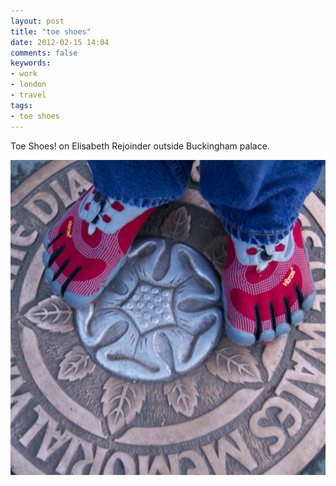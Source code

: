 ```yaml
---
layout: post
title: "toe shoes"
date: 2012-02-15 14:04
comments: false
keywords:
- work
- london
- travel
tags:
- toe shoes
---
```

Toe Shoes! on Elisabeth Rejoinder outside Buckingham palace.

![](/assets/images/2012/2012-02-12/London-63.jpg "toe shoes outside Buckingham palace" )

